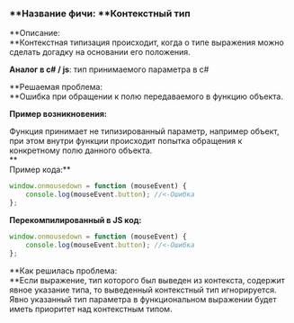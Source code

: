 ### **Название фичи: **Контекстный тип

**Описание:          
**Контекстная типизация происходит, когда о типе выражения можно сделать догадку на основании его положения.

**Аналог в c\# / js**: тип принимаемого параметра в с\#

**Решаемая проблема:        
**Ошибка при обращении к полю передаваемого в функцию объекта.

**Пример возникновения:**

Функция принимает не типизированный параметр, например объект, при этом внутри функции происходит попытка обращения к конкретному полю данного объекта.  
**  
Пример кода:**

```js
window.onmousedown = function (mouseEvent) {
    console.log(mouseEvent.button); //<-Ошибка
};
```

**Перекомпилированный в JS код:**

```js
window.onmousedown = function (mouseEvent) {
    console.log(mouseEvent.button); //<-Ошибка
};
```

**Как решилась проблема:          
**Если выражение, тип которого был выведен из контекста, содержит явное указание типа, то выведенный контекстный тип игнорируется. Явно указанный тип параметра в функциональном выражении будет иметь приоритет над контекстным типом.

